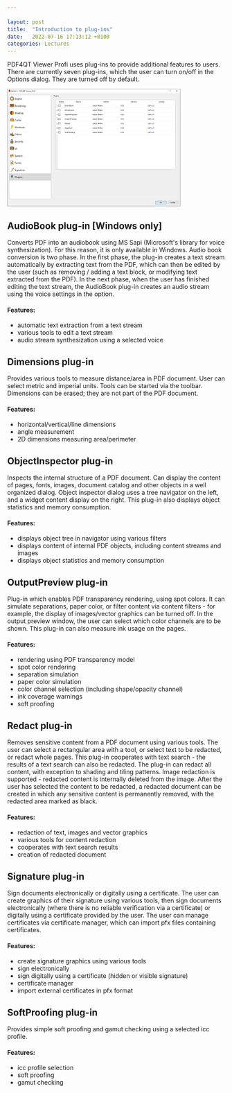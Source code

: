 ```yaml
---

layout: post  
title:  "Introduction to plug-ins"  
date:   2022-07-16 17:13:12 +0100  
categories: Lectures
---
```


PDF4QT Viewer Profi uses plug-ins to provide additional features to users. There are currently seven plug-ins, which the user can turn on/off in the Options dialog. They are turned off by default.

<!-- more -->
<a class="bscreenshot-link" href="/assets/posts/04-options.png" data-lightbox="annot" data-title="Options dialog with a list of plugins."><img class="bscreenshot-image" src="/assets/posts/04-options-thumb.png" alt="Options dialog with a list of plugins." /></a>

## AudioBook plug-in \[Windows only]

Converts PDF into an audiobook using MS Sapi (Microsoft's library for voice synthesization). For this reason, it is only available in Windows. Audio book conversion is two phase. In the first phase, the plug-in creates a text stream automatically by extracting text from the PDF, which can then be edited by the user (such as removing / adding a text block, or modifying text extracted from the PDF). In the next phase, when the user has finished editing the text stream, the AudioBook plug-in creates an audio stream using the voice settings in the option.

#### Features:

- automatic text extraction from a text stream
- various tools to edit a text stream
- audio stream synthesization using a selected voice

## Dimensions plug-in

Provides various tools to measure distance/area in PDF document. User can select metric and imperial units. Tools can be started via the toolbar. Dimensions can be erased; they are not part of the PDF document.

#### Features:

- horizontal/vertical/line dimensions
- angle measurement
- 2D dimensions measuring area/perimeter

## ObjectInspector plug-in

Inspects the internal structure of a PDF document. Can display the content of pages, fonts, images, document catalog and other objects in a well organized dialog. Object inspector dialog uses a tree navigator on the left, and a widget content display on the right. This plug-in also displays object statistics and memory consumption.

#### Features:

- displays object tree in navigator using various filters
- displays content of internal PDF objects, including content streams and images
- displays object statistics and memory consumption

## OutputPreview plug-in

Plug-in which enables PDF transparency rendering, using spot colors. It can simulate separations, paper color, or filter content via content filters - for example, the display of images/vector graphics can be turned off. In the output preview window, the user can select which color channels are to be shown. This plug-in can also measure ink usage on the pages.

#### Features:

- rendering using PDF transparency model
- spot color rendering
- separation simulation
- paper color simulation
- color channel selection (including shape/opacity channel)
- ink coverage warnings
- soft proofing

## Redact plug-in

Removes sensitive content from a PDF document using various tools. The user can select a rectangular area with a tool, or select text to be redacted, or redact whole pages. This plug-in cooperates with text search - the results of a text search can also be redacted. The plug-in can redact all content, with exception to shading and tiling patterns. Image redaction is supported - redacted content is internally deleted from the image. After the user has selected the content to be redacted, a redacted document can be created in which any sensitive content is permanently removed, with the redacted area marked as black.

#### Features:

- redaction of text, images and vector graphics
- various tools for content redaction
- cooperates with text search results
- creation of redacted document

## Signature plug-in

Sign documents electronically or digitally using a certificate. The user can create graphics of their signature using various tools, then sign documents electronically (where there is no reliable verification via a certificate) or digitally using a certificate provided by the user. The user can manage certificates via certificate manager, which can import pfx files containing certificates.

#### Features:

- create signature graphics using various tools
- sign electronically
- sign digitally using a certificate (hidden or visible signature)
- certificate manager
- import external certificates in pfx format

## SoftProofing plug-in

Provides simple soft proofing and gamut checking using a selected icc profile.

#### Features:

- icc profile selection
- soft proofing
- gamut checking

<script src="/lightbox2/js/lightbox-plus-jquery.js"></script>
